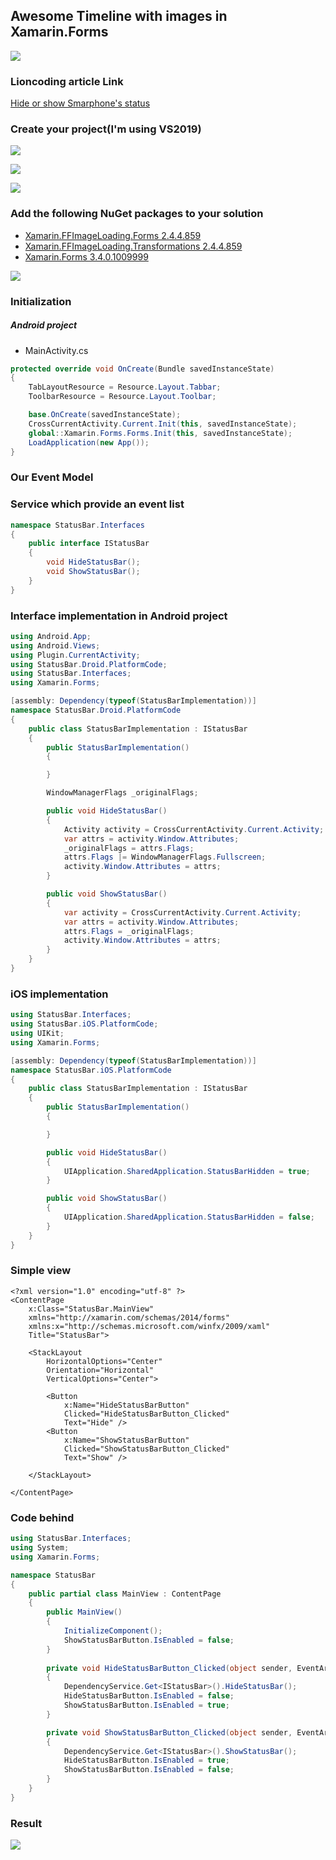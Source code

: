 ## Awesome Timeline with images in Xamarin.Forms

![](Timeline/screenshots/statusBar_demo.gif)

### Lioncoding article Link

[Hide or show Smarphone's status](https://lioncoding.com/2019/03/15/2019-03-15-interagir-avec-la-barre-de-statut-du-smartphone-dans-xamarin-forms/)

### Create your project(I'm using VS2019)

![](Timeline/screenshots/select_type.PNG)



![](Timeline/screenshots/project_location.PNG)

![](Timeline/screenshots/project_model.PNG)

### Add the following NuGet packages to your solution

- [Xamarin.FFImageLoading.Forms 2.4.4.859](https://www.nuget.org/packages/)
- [Xamarin.FFImageLoading.Transformations 2.4.4.859](https://www.nuget.org/packages/)
- [Xamarin.Forms 3.4.0.1009999](https://www.nuget.org/packages/)

![](Timeline/screenshots/nuget.PNG)

### Initialization

##### Android project

- MainActivity.cs

```csharp
protected override void OnCreate(Bundle savedInstanceState)
{
	TabLayoutResource = Resource.Layout.Tabbar;
	ToolbarResource = Resource.Layout.Toolbar;

	base.OnCreate(savedInstanceState);
	CrossCurrentActivity.Current.Init(this, savedInstanceState);
	global::Xamarin.Forms.Forms.Init(this, savedInstanceState);
	LoadApplication(new App());
}
```



### Our Event Model



### Service which provide an event list

```csharp
namespace StatusBar.Interfaces
{
    public interface IStatusBar
    {
        void HideStatusBar();
        void ShowStatusBar();
    }
}
```

### Interface implementation in Android project

```csharp
using Android.App;
using Android.Views;
using Plugin.CurrentActivity;
using StatusBar.Droid.PlatformCode;
using StatusBar.Interfaces;
using Xamarin.Forms;

[assembly: Dependency(typeof(StatusBarImplementation))]
namespace StatusBar.Droid.PlatformCode
{
    public class StatusBarImplementation : IStatusBar
    {
        public StatusBarImplementation()
        {

        }

        WindowManagerFlags _originalFlags;

        public void HideStatusBar()
        {
            Activity activity = CrossCurrentActivity.Current.Activity;
            var attrs = activity.Window.Attributes;
            _originalFlags = attrs.Flags;
            attrs.Flags |= WindowManagerFlags.Fullscreen;
            activity.Window.Attributes = attrs;
        }

        public void ShowStatusBar()
        {
            var activity = CrossCurrentActivity.Current.Activity;
            var attrs = activity.Window.Attributes;
            attrs.Flags = _originalFlags;
            activity.Window.Attributes = attrs;
        }
    }
}
```

### iOS implementation

```csharp
using StatusBar.Interfaces;
using StatusBar.iOS.PlatformCode;
using UIKit;
using Xamarin.Forms;

[assembly: Dependency(typeof(StatusBarImplementation))]
namespace StatusBar.iOS.PlatformCode
{
    public class StatusBarImplementation : IStatusBar
    {
        public StatusBarImplementation()
        {

        }

        public void HideStatusBar()
        {
            UIApplication.SharedApplication.StatusBarHidden = true;
        }

        public void ShowStatusBar()
        {
            UIApplication.SharedApplication.StatusBarHidden = false;
        }
    }
}
```

### Simple view

```xaml
<?xml version="1.0" encoding="utf-8" ?>
<ContentPage
    x:Class="StatusBar.MainView"
    xmlns="http://xamarin.com/schemas/2014/forms"
    xmlns:x="http://schemas.microsoft.com/winfx/2009/xaml"
    Title="StatusBar">

    <StackLayout
        HorizontalOptions="Center"
        Orientation="Horizontal"
        VerticalOptions="Center">

        <Button
            x:Name="HideStatusBarButton"
            Clicked="HideStatusBarButton_Clicked"
            Text="Hide" />
        <Button
            x:Name="ShowStatusBarButton"
            Clicked="ShowStatusBarButton_Clicked"
            Text="Show" />

    </StackLayout>

</ContentPage>
```

### Code behind

```csharp
using StatusBar.Interfaces;
using System;
using Xamarin.Forms;

namespace StatusBar
{
    public partial class MainView : ContentPage
    {
        public MainView()
        {
            InitializeComponent();
            ShowStatusBarButton.IsEnabled = false;
        }
       
        private void HideStatusBarButton_Clicked(object sender, EventArgs e)
        {
            DependencyService.Get<IStatusBar>().HideStatusBar();
            HideStatusBarButton.IsEnabled = false;
            ShowStatusBarButton.IsEnabled = true;
        }

        private void ShowStatusBarButton_Clicked(object sender, EventArgs e)
        {
            DependencyService.Get<IStatusBar>().ShowStatusBar();
            HideStatusBarButton.IsEnabled = true;
            ShowStatusBarButton.IsEnabled = false;
        }
    }
}
```

### Result

![](StatusBar/screenshots/statusBar_demo.gif)